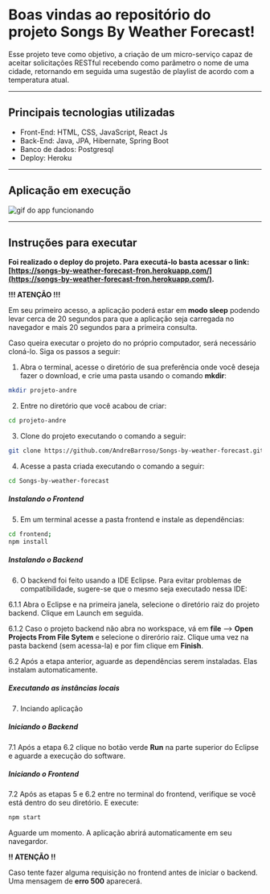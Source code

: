 # Boas vindas ao repositório do projeto Songs By Weather Forecast!

Esse projeto teve como objetivo, a criação de um micro-serviço capaz de aceitar solicitações RESTful recebendo como
parâmetro o nome de uma cidade, retornando em seguida uma sugestão de playlist de acordo com a temperatura atual.

---

## Principais tecnologias utilizadas

- Front-End: HTML, CSS, JavaScript, React Js
- Back-End: Java, JPA, Hibernate, Spring Boot
- Banco de dados: Postgresql
- Deploy: Heroku
---

## Aplicação em execução

![gif do app funcionando](https://github.com/AndreBarroso/Songs-by-weather-forecast/blob/master/frontend/public/songsPresentation.gif)

---

## Instruções para executar 

**Foi realizado o deploy do projeto. Para executá-lo basta acessar o link:
[https://songs-by-weather-forecast-fron.herokuapp.com/](https://songs-by-weather-forecast-fron.herokuapp.com/).**

**!!! ATENÇÃO !!!**

Em seu primeiro acesso, a aplicação poderá estar em **modo sleep** podendo levar cerca de 20 segundos
para que a aplicação seja carregada no navegador e mais 20 segundos para a primeira consulta.

Caso queira executar o projeto do no próprio computador, será necessário cloná-lo. Siga os passos a seguir:

1. Abra o terminal, acesse o diretório de sua preferência onde 
você deseja fazer o download, e crie uma pasta usando o comando **mkdir**:
```bash
mkdir projeto-andre
```

2. Entre no diretório que você acabou de criar: 
```bash
cd projeto-andre
```

3. Clone do projeto executando o comando a seguir:
```bash
git clone https://github.com/AndreBarroso/Songs-by-weather-forecast.git
```

4. Acesse a pasta criada executando o comando a seguir:
```bash
cd Songs-by-weather-forecast
```
##### Instalando o Frontend
5. Em um terminal acesse a pasta frontend e instale as dependências:
```bash
cd frontend;
npm install
```

##### Instalando o Backend
6. O backend foi feito usando a IDE Eclipse. Para evitar problemas de compatibilidade, sugere-se que o mesmo seja executado nessa IDE:

6.1.1 Abra o Eclipse e na primeira janela, selecione o diretório raiz do projeto backend. Clique em Launch em seguida.

6.1.2 Caso o projeto backend não abra no workspace, vá em **file** --> **Open Projects From File Sytem** e selecione o direrório raiz.
Clique uma vez na pasta backend (sem acessa-la) e por fim clique em **Finish**.

6.2 Após a etapa anterior, aguarde as dependências serem instaladas. Elas instalam automaticamente.

##### Executando as instâncias locais
7. Inciando aplicação

##### Iniciando o Backend
7.1 Após a etapa 6.2 clique no botão verde **Run** na parte superior do Eclipse e aguarde a execução do software.

##### Iniciando o Frontend
7.2 Após as etapas 5 e 6.2 entre no terminal do frontend, verifique se você está dentro do seu diretório. E execute:
```bash
npm start
```
Aguarde um momento. A aplicação abrirá automaticamente em seu navegardor.

**!! ATENÇÃO !!**

Caso tente fazer alguma requisição no frontend antes de iniciar o backend. Uma mensagem de **erro 500** aparecerá.
